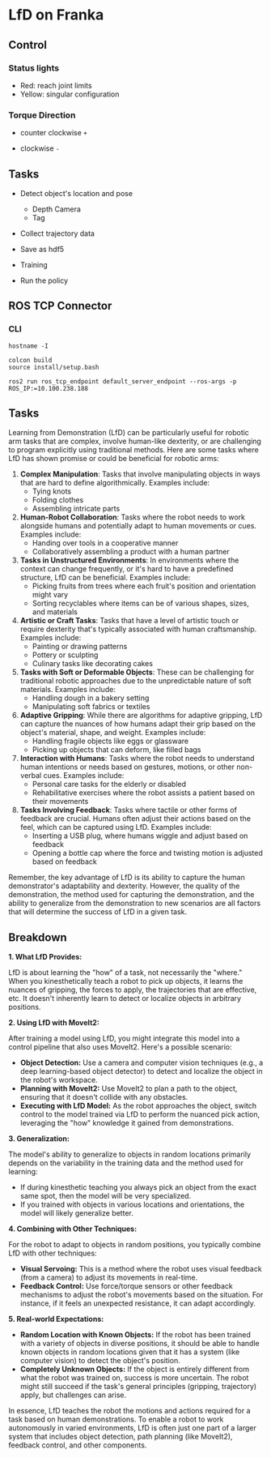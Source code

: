 # LfD on Franka



## Control

### Status lights

- Red: reach joint limits
- Yellow: singular configuration



### Torque Direction

- counter clockwise `+`

- clockwise `-`





## Tasks

* Detect object's location and pose
  * Depth Camera
  * Tag
* Collect trajectory data
* Save as hdf5
* Training

* Run the policy





## ROS TCP Connector

### CLI

```
hostname -I

colcon build
source install/setup.bash

ros2 run ros_tcp_endpoint default_server_endpoint --ros-args -p ROS_IP:=10.100.238.188
```





## Tasks

Learning from Demonstration (LfD) can be particularly useful for robotic arm tasks that are complex, involve human-like dexterity, or are challenging to program explicitly using traditional methods. Here are some tasks where LfD has shown promise or could be beneficial for robotic arms:

1. **Complex Manipulation**: Tasks that involve manipulating objects in ways that are hard to define algorithmically. Examples include:
   - Tying knots
   - Folding clothes
   - Assembling intricate parts
2. **Human-Robot Collaboration**: Tasks where the robot needs to work alongside humans and potentially adapt to human movements or cues. Examples include:
   - Handing over tools in a cooperative manner
   - Collaboratively assembling a product with a human partner
3. **Tasks in Unstructured Environments**: In environments where the context can change frequently, or it's hard to have a predefined structure, LfD can be beneficial. Examples include:
   - Picking fruits from trees where each fruit's position and orientation might vary
   - Sorting recyclables where items can be of various shapes, sizes, and materials
4. **Artistic or Craft Tasks**: Tasks that have a level of artistic touch or require dexterity that's typically associated with human craftsmanship. Examples include:
   - Painting or drawing patterns
   - Pottery or sculpting
   - Culinary tasks like decorating cakes
5. **Tasks with Soft or Deformable Objects**: These can be challenging for traditional robotic approaches due to the unpredictable nature of soft materials. Examples include:
   - Handling dough in a bakery setting
   - Manipulating soft fabrics or textiles
6. **Adaptive Gripping**: While there are algorithms for adaptive gripping, LfD can capture the nuances of how humans adapt their grip based on the object's material, shape, and weight. Examples include:
   - Handling fragile objects like eggs or glassware
   - Picking up objects that can deform, like filled bags
7. **Interaction with Humans**: Tasks where the robot needs to understand human intentions or needs based on gestures, motions, or other non-verbal cues. Examples include:
   - Personal care tasks for the elderly or disabled
   - Rehabilitative exercises where the robot assists a patient based on their movements
8. **Tasks Involving Feedback**: Tasks where tactile or other forms of feedback are crucial. Humans often adjust their actions based on the feel, which can be captured using LfD. Examples include:
   - Inserting a USB plug, where humans wiggle and adjust based on feedback
   - Opening a bottle cap where the force and twisting motion is adjusted based on feedback

Remember, the key advantage of LfD is its ability to capture the human demonstrator's adaptability and dexterity. However, the quality of the demonstration, the method used for capturing the demonstration, and the ability to generalize from the demonstration to new scenarios are all factors that will determine the success of LfD in a given task.



## Breakdown

**1. What LfD Provides:**

LfD is about learning the "how" of a task, not necessarily the "where." When you kinesthetically teach a robot to pick up objects, it learns the nuances of gripping, the forces to apply, the trajectories that are effective, etc. It doesn't inherently learn to detect or localize objects in arbitrary positions.

**2. Using LfD with MoveIt2:**

After training a model using LfD, you might integrate this model into a control pipeline that also uses MoveIt2. Here's a possible scenario:

- **Object Detection:** Use a camera and computer vision techniques (e.g., a deep learning-based object detector) to detect and localize the object in the robot's workspace.
- **Planning with MoveIt2:** Use MoveIt2 to plan a path to the object, ensuring that it doesn't collide with any obstacles.
- **Executing with LfD Model:** As the robot approaches the object, switch control to the model trained via LfD to perform the nuanced pick action, leveraging the "how" knowledge it gained from demonstrations.

**3. Generalization:**

The model's ability to generalize to objects in random locations primarily depends on the variability in the training data and the method used for learning:

- If during kinesthetic teaching you always pick an object from the exact same spot, then the model will be very specialized.
- If you trained with objects in various locations and orientations, the model will likely generalize better.

**4. Combining with Other Techniques:**

For the robot to adapt to objects in random positions, you typically combine LfD with other techniques:

- **Visual Servoing:** This is a method where the robot uses visual feedback (from a camera) to adjust its movements in real-time.
- **Feedback Control:** Use force/torque sensors or other feedback mechanisms to adjust the robot's movements based on the situation. For instance, if it feels an unexpected resistance, it can adapt accordingly.

**5. Real-world Expectations:**

- **Random Location with Known Objects:** If the robot has been trained with a variety of objects in diverse positions, it should be able to handle known objects in random locations given that it has a system (like computer vision) to detect the object's position.
- **Completely Unknown Objects:** If the object is entirely different from what the robot was trained on, success is more uncertain. The robot might still succeed if the task's general principles (gripping, trajectory) apply, but challenges can arise.

In essence, LfD teaches the robot the motions and actions required for a task based on human demonstrations. To enable a robot to work autonomously in varied environments, LfD is often just one part of a larger system that includes object detection, path planning (like MoveIt2), feedback control, and other components.
